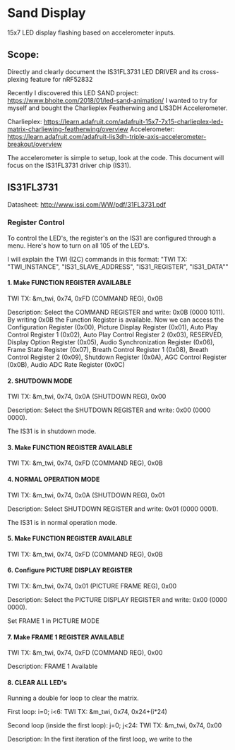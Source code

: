 # Sand Display
15x7 LED display flashing based on accelerometer inputs.

## Scope:
Directly and clearly document the IS31FL3731 LED DRIVER and its cross-plexing feature for nRF52832

Recently I discovered this LED SAND project: https://www.bhoite.com/2018/01/led-sand-animation/
I wanted to try for myself and bought the Charlieplex Featherwing and LIS3DH Accelerometer.

Charlieplex: https://learn.adafruit.com/adafruit-15x7-7x15-charlieplex-led-matrix-charliewing-featherwing/overview
Accelerometer: https://learn.adafruit.com/adafruit-lis3dh-triple-axis-accelerometer-breakout/overview

The accelerometer is simple to setup, look at the code. This document will focus on the IS31FL3731 driver chip (IS31).

## IS31FL3731
Datasheet: http://www.issi.com/WW/pdf/31FL3731.pdf

### Register Control
To control the LED's, the register's on the IS31 are configured through a menu. Here's how to turn on all 105 of the LED's.

I will explain the TWI (I2C) commands in this format: "TWI TX: "TWI_INSTANCE", "IS31_SLAVE_ADDRESS", "IS31_REGISTER", "IS31_DATA""

#### 1. Make FUNCTION REGISTER AVAILABLE
TWI TX: &m_twi, 0x74, 0xFD (COMMAND REG), 0x0B

Description: Select the COMMAND REGISTER and write: 0x0B (0000 1011).
By writing 0x0B the Function Register is available. Now we can access the Configuration Register (0x00), Picture Display Register (0x01), Auto Play Control Register 1 (0x02), Auto Play Control Register 2 (0x03), RESERVED, Display Option Register (0x05), Audio Synchronization Register (0x06), Frame State Register (0x07), Breath Control Register 1 (0x08), Breath Control Register 2 (0x09), Shutdown Register (0x0A), AGC Control Register (0x0B), Audio ADC Rate Register (0x0C)

#### 2. SHUTDOWN MODE
TWI TX: &m_twi, 0x74, 0x0A (SHUTDOWN REG), 0x00

Description: Select the SHUTDOWN REGISTER and write: 0x00 (0000 0000).

The IS31 is in shutdown mode.

#### 3. Make FUNCTION REGISTER AVAILABLE
TWI TX: &m_twi, 0x74, 0xFD (COMMAND REG), 0x0B

#### 4. NORMAL OPERATION MODE
TWI TX: &m_twi, 0x74, 0x0A (SHUTDOWN REG), 0x01

Description: Select SHUTDOWN REGISTER and write: 0x01 (0000 0001).

The IS31 is in normal operation mode.

#### 5. Make FUNCTION REGISTER AVAILABLE
TWI TX: &m_twi, 0x74, 0xFD (COMMAND REG), 0x0B

#### 6. Configure PICTURE DISPLAY REGISTER
TWI TX: &m_twi, 0x74, 0x01 (PICTURE FRAME REG), 0x00

Description: Select the PICTURE DISPLAY REGISTER and write: 0x00 (0000 0000).

Set FRAME 1 in PICTURE MODE

#### 7. Make FRAME 1 REGISTER AVAILABLE
TWI TX: &m_twi, 0x74, 0xFD (COMMAND REG), 0x00

Description: FRAME 1 Available

#### 8. CLEAR ALL LED's
Running a double for loop to clear the matrix.

First loop: i=0; i<6: TWI TX: &m_twi, 0x74, 0x24+(i*24)

Second loop (inside the first loop): j=0; j<24: TWI TX: &m_twi, 0x74, 0x00

Description: In the first iteration of the first loop, we write to the 
